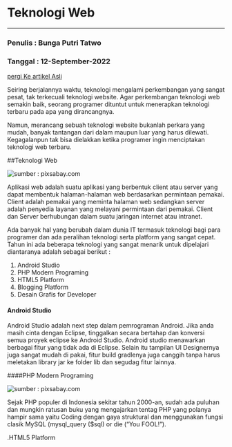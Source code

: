 # Teknologi Web

---

### Penulis : Bunga Putri Tatwo
### Tanggal : 12-September-2022

[pergi Ke artikel Asli](google.com)


<!-- Random text, Belum diganti -->
Seiring berjalannya waktu, teknologi mengalami perkembangan yang sangat pesat, tak terkecuali teknologi website. Agar perkembangan teknologi web semakin baik, seorang programer dituntut untuk menerapkan teknologi terbaru pada apa yang dirancangnya.

Namun, merancang sebuah teknologi website bukanlah perkara yang mudah, banyak tantangan dari dalam maupun luar yang harus dilewati. Kegagalanpun tak bisa dielakkan ketika programer ingin menciptakan teknologi web terbaru.

##Teknologi Web

![sumber : pixsabay.com](https://www.puskomedia.id/blog/wp-content/uploads/2018/12/apple-606761_640-1.jpg)

Aplikasi web adalah suatu aplikasi yang berbentuk client atau server yang dapat membentuk halaman-halaman web berdasarkan permintaan pemakai. Client adalah pemakai yang meminta halaman web sedangkan server adalah penyedia layanan yang melayani permintaan dari pemakai. Client dan Server berhubungan dalam suatu jaringan internet atau intranet.

Ada banyak hal yang berubah dalam dunia IT termasuk teknologi bagi para programer dan ada peralihan teknologi serta platform yang sangat cepat. Tahun ini ada beberapa teknologi yang sangat menarik untuk dipelajari diantaranya adalah sebagai berikut :
1. Android Studio
2. PHP Modern Programing
3. HTML5 Platform
4. Blogging Platform
5. Desain Grafis for Developer

#### Android Studio
Android Studio adalah next step dalam pemrograman Android. Jika anda masih cinta dengan Eclipse, tinggalkan secara bertahap dan konversi semua proyek eclipse ke Android Studio. Android studio menawarkan berbagai fitur yang tidak ada di Eclipse. Selain itu tampilan UI Designernya juga sangat mudah di pakai, fitur build gradlenya juga canggih tanpa harus meletakan library jar ke folder lib dan segudag fitur lainnya.

####PHP Modern Programing

![sumber : pixsabay.com](https://www.puskomedia.id/blog/wp-content/uploads/2018/12/programming-583923_640.jpg)

Sejak PHP populer di Indonesia sekitar tahun 2000-an, sudah ada puluhan dan mungkin ratusan buku yang mengajarkan tentag PHP yang polanya hampir sama yaitu Coding dengan gaya struktural dan menggunakan fungsi clasik MySQL (mysql_query ($sql) or die (“You FOOL!”).

.HTML5 Platform
